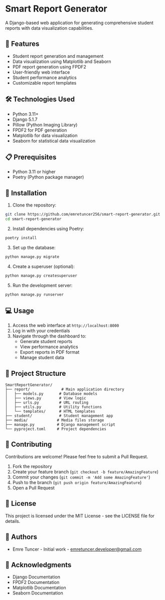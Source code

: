 # Smart Report Generator

A Django-based web application for generating comprehensive student reports with data visualization capabilities.

## 🚀 Features

- Student report generation and management
- Data visualization using Matplotlib and Seaborn
- PDF report generation using FPDF2
- User-friendly web interface
- Student performance analytics
- Customizable report templates

## 🛠️ Technologies Used

- Python 3.11+
- Django 5.1.7
- Pillow (Python Imaging Library)
- FPDF2 for PDF generation
- Matplotlib for data visualization
- Seaborn for statistical data visualization

## 📋 Prerequisites

- Python 3.11 or higher
- Poetry (Python package manager)

## 🚀 Installation

1. Clone the repository:
```bash
git clone https://github.com/emretuncer256/smart-report-generator.git
cd smart-report-generator
```

2. Install dependencies using Poetry:
```bash
poetry install
```

3. Set up the database:
```bash
python manage.py migrate
```

4. Create a superuser (optional):
```bash
python manage.py createsuperuser
```

5. Run the development server:
```bash
python manage.py runserver
```

## 💻 Usage

1. Access the web interface at `http://localhost:8000`
2. Log in with your credentials
3. Navigate through the dashboard to:
   - Generate student reports
   - View performance analytics
   - Export reports in PDF format
   - Manage student data

## 📁 Project Structure

```
SmartReportGenerator/
├── report/              # Main application directory
│   ├── models.py       # Database models
│   ├── views.py        # View logic
│   ├── urls.py         # URL routing
│   ├── utils.py        # Utility functions
│   └── templates/      # HTML templates
├── student/            # Student management app
├── media/             # Media files storage
├── manage.py          # Django management script
└── pyproject.toml     # Project dependencies
```

## 🤝 Contributing

Contributions are welcome! Please feel free to submit a Pull Request.

1. Fork the repository
2. Create your feature branch (`git checkout -b feature/AmazingFeature`)
3. Commit your changes (`git commit -m 'Add some AmazingFeature'`)
4. Push to the branch (`git push origin feature/AmazingFeature`)
5. Open a Pull Request

## 📝 License

This project is licensed under the MIT License - see the LICENSE file for details.

## 👥 Authors

- Emre Tuncer - Initial work - [emretuncer.developer@gmail.com](mailto:emretuncer.developer@gmail.com)

## 🙏 Acknowledgments

- Django Documentation
- FPDF2 Documentation
- Matplotlib Documentation
- Seaborn Documentation 